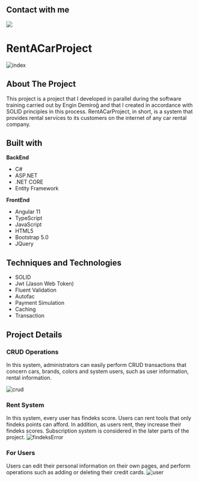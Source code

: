 ## Contact with me

<a href="https://www.linkedin.com/in/arma%C4%9Fan-%C5%9Fahin/"><img src="https://i.hizliresim.com/EArCqX.png"></a>


# RentACarProject
![index](https://r.resimlink.com/7RHGLepO.png)
## About The Project
This project is a project that I developed in parallel during the software training carried out by Engin Demiroğ and that I created in accordance with SOLID principles in this process.
RentACarProject, in short, is a system that provides rental services to its customers on the internet of any car rental company.

## Built with

<b>BackEnd</b>
<ul>
  <li>C#</li>           
  <li>ASP.NET</li>               
  <li>.NET CORE</li>                            
  <li>Entity Framework</li>    
</ul> 
 

   <b>FrontEnd</b> 
  <ul>
   <li>Angular 11</li>
    <li>TypeScript</li>
   <li>JavaScript</li>
   <li>HTML5</li>
   <li>Bootstrap 5.0</li>
  <li>JQuery</li>
 </ul>
 
## Techniques and Technologies

 <ul>
   <li>SOLID</li>
    <li>Jwt (Jason Web Token)</li>
   <li>Fluent Validation</li>
   <li>Autofac</li>
  <li>Payment Simulation</li>
  <li>Caching</li>
  <li>Transaction</li>
  
 </ul>
 
 ## Project Details
 
### CRUD Operations

In this system, administrators can easily perform CRUD transactions that concern cars, brands, colors and system users, such as user information, rental information.

![crud](https://r.resimlink.com/Bfcqk.png)
 
### Rent System

In this system, every user has findeks score. Users can rent tools that only findeks points can afford. 
In addition, as users rent, they increase their findeks scores.
Subscription system is considered in the later parts of the project.
![findeksError](https://r.resimlink.com/uceJH.png)

### For Users

Users can edit their personal information on their own pages, and perform operations such as adding or deleting their credit cards.
![user](https://r.resimlink.com/U52oxp.png)
